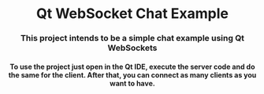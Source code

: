<h1 align="center">Qt WebSocket Chat Example</h1>
<h3 align="center">This project intends to be a simple chat example using Qt WebSockets</h3>

<h4 align="center">To use the project just open in the Qt IDE, execute the server code and do the same for the client. After that, you can connect as many clients as you want to have.</h4>